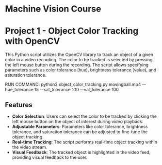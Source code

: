# Machine Vision Course

# Project 1 - Object Color Tracking with OpenCV

This Python script utilizes the OpenCV library to track an object of a given color in a video recording. The color to be tracked is selected by pressing the left mouse button during the recording. The script allows specifying parameters such as color tolerance (hue), brightness tolerance (value), and saturation tolerance.

RUN COMMAND:
python3 object_color_tracking.py movingball.mp4 --hue_tolerance 15 --sat_tolerance 100 --val_tolerance 100

## Features

- **Color Selection**: Users can select the color to be tracked by clicking the left mouse button on the object of interest during video playback.
- **Adjustable Parameters**: Parameters like color tolerance, brightness tolerance, and saturation tolerance can be adjusted to fine-tune the object tracking.
- **Real-time Tracking**: The script performs real-time object tracking within the video stream.
- **Visual Feedback**: The tracked object is highlighted in the video feed, providing visual feedback to the user.